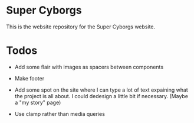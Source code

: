 # Super Cyborgs

This is the website repository for the Super Cyborgs website. 

# Todos

 - Add some flair with images as spacers between components 
 - Make footer
 - Add some spot on the site where I can type a lot of text expaining what the project is all about. I could dedesign a little bit if necessary. (Maybe a "my story" page)

 - Use clamp rather than media queries

